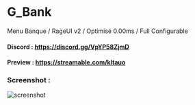 # G_Bank
Menu Banque / RageUI v2 / Optimisé 0.00ms / Full Configurable

#### Discord : https://discord.gg/VpYP58ZjmD

#### Preview : https://streamable.com/kltauo

### Screenshot :

![screenshot](https://cdn.discordapp.com/attachments/412167086152876043/917541319524630528/banque.PNG)
